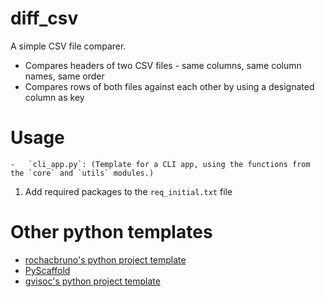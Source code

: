 # diff_csv

A simple CSV file comparer.

- Compares headers of two CSV files - same columns, same column names, same order
- Compares rows of both files against each other by using a designated column as key

# Usage


    -   `cli_app.py`: (Template for a CLI app, using the functions from the `core` and `utils` modules.)

1. Add required packages to the `req_initial.txt` file

# Other python templates

-   [rochacbruno's python project template](https://github.com/rochacbruno/python-project-template)
-   [PyScaffold](https://github.com/pyscaffold/pyscaffold)
-   [gvisoc's python project template](https://github.com/gvisoc/python-project-template)
